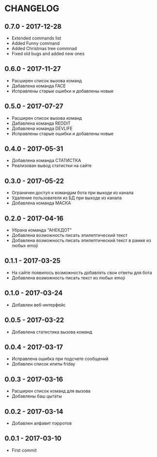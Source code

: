 # CHANGELOG

## 0.7.0 - 2017-12-28
- Extended commands list
- Added Funny command
- Added Christmas tree commnad
- Fixed old bugs and added new ones

## 0.6.0 - 2017-11-27
- Расширен список вызова команд
- Дабавлена команда FACE
- Исправлены старые ошибки и добавлены новые

## 0.5.0 - 2017-07-27
- Расширен список вызова команд
- Дабавлена команда REDDIT
- Добавлена команда DEVLIFE
- Исправлены старые ошибки и добавлены новые

## 0.4.0 - 2017-05-31
- Добавлена команда СТАТИСТКА
- Реализован вывод статистки на сайте

## 0.3.0 - 2017-05-22
- Ограничен доступ к командам бота при выходе из канала
- Удаление пользователя из БД при выходе из канала
- Добавлена команда МАСКА

## 0.2.0 - 2017-04-16
- Убрана команда "АНЕКДОТ"
- Добавлена возможность писать эпилептический текст
- Добавлена возможность писать эпилептический текст в рамке из любых emoji

## 0.1.1 - 2017-03-25
- На сайте появилось возможность добавлять свои ответы для бота
- Добавлена возможность писать текст из любых emoji

## 0.1.0 - 2017-03-24
- Добавлен веб-интерфейс

## 0.0.5 - 2017-03-22
- Добавлена статистика вызова команд

## 0.0.4 - 2017-03-17
- Исправлена ошибка при подсчете сообщений
- Добавлен список илиты friday

## 0.0.3 - 2017-03-16
- Расширен список команд для вызова
- Добавлены баш цытаты

## 0.0.2 - 2017-03-14
- Добавлен алфавит пэрротов

## 0.0.1 - 2017-03-10
- First commit
